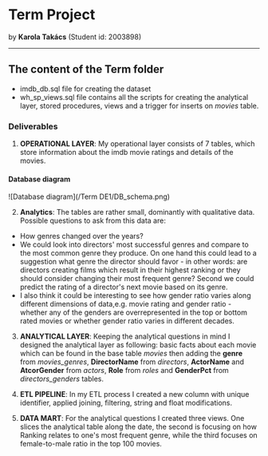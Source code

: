 # Term Project
by **Karola Takács**
 (Student id: 2003898)

- - - - - - - - - - - - - - - - - - - -

## The content of the Term folder
* imdb_db.sql file for creating the dataset
* wh_sp_views.sql file contains all the scripts for creating the analytical layer, stored procedures, views and a trigger for inserts on _movies_ table.


### Deliverables

1. **OPERATIONAL LAYER**: My operational layer consists of 7 tables, which store information about the imdb movie ratings and details of the movies.

#### Database diagram
![Database diagram](/Term DE1/DB_schema.png)

2. **Analytics**: The tables are rather small, dominantly with qualitative data. Possible questions to ask from this data are:
* How genres changed over the years?
* We could look into directors' most successful genres and compare to the most common genre they produce. On one hand this could lead to a suggestion what genre the director should favor - in other words: are directors creating films which result in their highest ranking or they should consider changing their most frequent genre? Second we could predict the rating of a director's next movie based on its genre.
* I also think it could be interesting to see how gender ratio varies along different dimensions of data,e.g. movie rating and gender ratio - whether any of the genders are overrepresented in the top or bottom rated movies or whether gender ratio varies in different decades.

3. **ANALYTICAL LAYER**: Keeping the analytical questions in mind I designed the analytical layer as following:
 basic facts about each movie which can be found in the base table _movies_ then adding the **genre** from _movies_genres_, **DirectorName** from _directors_, **ActorName** and **AtcorGender** from _actors_, **Role** from _roles_ and **GenderPct** from _directors_genders_ tables.
 
 4. **ETL PIPELINE**: In my ETL process I created a new column with unique identifier, applied joining, filtering, string and float modifications.
 
 5. **DATA MART**: For the analytical questions I created three views. One slices the analytical table along the date, the second is focusing on how Ranking relates to one's most frequent genre, while the third focuses on female-to-male ratio in the top 100 movies. 
